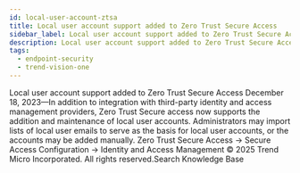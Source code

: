 ```yaml
---
id: local-user-account-ztsa
title: Local user account support added to Zero Trust Secure Access
sidebar_label: Local user account support added to Zero Trust Secure Access
description: Local user account support added to Zero Trust Secure Access
tags:
  - endpoint-security
  - trend-vision-one
---
```


 Local user account support added to Zero Trust Secure Access December 18, 2023—In addition to integration with third-party identity and access management providers, Zero Trust Secure access now supports the addition and maintenance of local user accounts. Administrators may import lists of local user emails to serve as the basis for local user accounts, or the accounts may be added manually. Zero Trust Secure Access → Secure Access Configuration → Identity and Access Management © 2025 Trend Micro Incorporated. All rights reserved.Search Knowledge Base